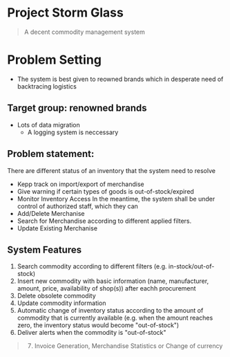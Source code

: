 # Project Storm Glass
>A decent commodity management system
# Problem Setting
 - The system is best given to reowned brands which in desperate need of backtracing logistics
## Target group: renowned brands
- Lots of data migration
  - A logging system is neccessary
## Problem statement: 
There are different status of an inventory that the system need to resolve
 - Kepp track on import/export of merchandise
 - Give warning if certain types of goods is out-of-stock/expired
 - Monitor Inventory Access
In the meantime, the system shall be under control of authorized staff, which they can
 - Add/Delete Merchanise
 - Search for Merchandise according to different applied filters.
 - Update Existing Merchanise
## System Features
1. Search commodity according to different filters (e.g. in-stock/out-of-stock)
2. Insert new commodity with basic information (name, manufacturer, amount, price, availability of shop(s)) after eachh procurement
3. Delete obsolete commodity
4. Update commodity information
5. Automatic change of inventory status according to the amount of commodity that is currently available (e.g. when the amount reaches zero, the inventory status would become "out-of-stock")
6. Deliver alerts when the commodity is "out-of-stock"
> 7. Invoice Generation, Merchandise Statistics or Change of currency

